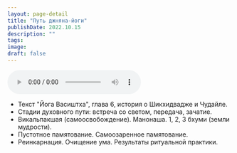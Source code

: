 ```yaml
---
layout: page-detail
title: "Путь джняна-йоги"
publishDate: 2022.10.15
description: ""
tags:
image:
draft: false
---
```


<audio title="2022.10.15 - Путь джняна-йоги.mp3" src="https://filer-api.advayta.org/v1.0/public/files/72892" controls=""></audio>

* Текст "Йога Васиштха", глава 6, история о Шикхидвадже и Чудайле.
* Стадии духовного пути: встреча со светом, передача, зачатие.
* Викальпакшая (самоосвобождение). Манонаша. 1, 2, 3 бхуми (земли мудрости).
* Пустотное памятование. Самоозаренное памятование.
* Реинкарнация. Очищение ума. Результаты ритуальной практики.

  
